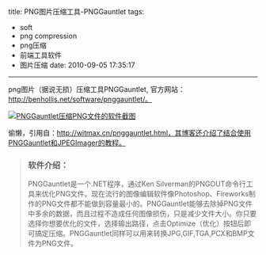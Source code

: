 title: PNG图片压缩工具-PNGGauntlet
tags:
  - soft
  - png compression
  - png压缩
  - 前端工具软件
  - 图片压缩
date: 2010-09-05 17:35:17
---

png图片（据说无损）压缩工具PNGGauntlet, 官方网站：http://benhollis.net/software/pnggauntlet/。

[![PNGGauntlet压缩PNG文件的软件截图](http://benhollis.net/software/images/screenshot/pnggauntlet-2.1-thumb.png "PNGGauntlet压缩PNG文件的软件截图")](http://benhollis.net/software/images/screenshot/pnggauntlet-2.1.png)

偷懒，引用自：http://witmax.cn/pnggauntlet.html，其博客还介绍了结合使用PNGGauntlet和JPEGImager的教程。

> ### 软件介绍：
> 
> PNGGauntlet是一个.NET程序，通过Ken Silverman的PNGOUT命令行工具来优化PNG文件。现在流行的图像编辑软件像Photoshop、Fireworks制作的PNG文件都不能做到容量最小的。PNGGauntlet能够去除掉PNG文件中多余的数据，而且过程不造成任何图像损伤，只是减少文件大小。你只要选择你想要优化的文件，选择输出路径，点击Optimize（优化）按钮后即可搞定压缩。PNGGauntlet同样可以用来转换JPG,GIF,TGA,PCX和BMP文件为PNG文件。